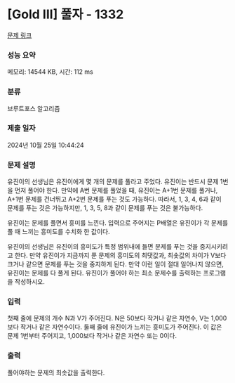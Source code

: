 # [Gold III] 풀자 - 1332 

[문제 링크](https://www.acmicpc.net/problem/1332) 

### 성능 요약

메모리: 14544 KB, 시간: 112 ms

### 분류

브루트포스 알고리즘

### 제출 일자

2024년 10월 25일 10:44:24

### 문제 설명

<p>유진이의 선생님은 유진이에게 몇 개의 문제를 풀라고 주었다. 유진이는 반드시 문제 1번을 먼저 풀어야 한다. 만약에 A번 문제를 풀었을 때, 유진이는 A+1번 문제를 풀거나, A+1번 문제를 건너뛰고 A+2번 문제를 푸는 것도 가능하다. 따라서, 1, 3, 4, 6과 같이 문제를 푸는 것은 가능하지만, 1, 3, 5, 8과 같이 문제를 푸는 것은 불가능하다.</p>

<p>유진이는 문제를 풀면서 흥미를 느낀다. 입력으로 주어지는 P배열은 유진이가 각 문제를 풀 때 느끼는 흥미도를 수치화 한 값이다.</p>

<p>유진이의 선생님은 유진이의 흥미도가 특정 범위내에 들면 문제를 푸는 것을 중지시키려고 한다. 만약 유진이가 지금까지 푼 문제의 흥미도의 최댓값과, 최솟값의 차이가 V보다 크거나 같으면 문제를 푸는 것을 중지하게 된다. 만약 이런 일이 절대 일어나지 않으면, 유진이는 문제를 다 풀게 된다. 유진이가 풀어야 하는 최소 문제수를 출력하는 프로그램을 작성하시오.</p>

### 입력 

 <p>첫째 줄에 문제의 개수 N과 V가 주어진다. N은 50보다 작거나 같은 자연수, V는 1,000보다 작거나 같은 자연수이다. 둘째 줄에 유진이가 느끼는 흥미도가 주어진다. 이 값은 문제 1번부터 주어지고, 1,000보다 작거나 같은 자연수 또는 0이다.</p>

### 출력 

 <p>풀어야하는 문제의 최솟값을 출력한다.</p>

